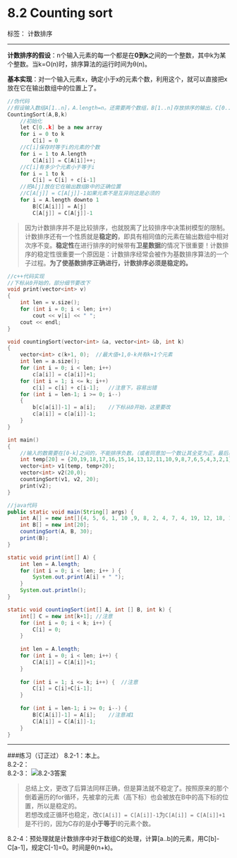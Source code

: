 ﻿# 8.2 Counting sort

标签： 计数排序

---

**计数排序的假设**：n个输入元素的每一个都是在**0到k**之间的一个整数，其中k为某个整数。当k=O(n)时，排序算法的运行时间为θ(n)。

**基本实现**：对一个输入元素x，确定小于x的元素个数，利用这个，就可以直接把x放在它在输出数组中的位置上了。
```c++
//伪代码
//假设输入数组A[1..n]，A.length=n。还需要两个数组，B[1..n]存放排序的输出，C[0..k]提供临时存储空间
CountingSort(A,B,k)
    //初始化
    let C[0..k] be a new array
    for i = 0 to k
        C[i] = 0
    //C[i]保存时等于i的元素的个数
    for i = 1 to A.length
        C[A[i]] = C[A[i]]++;
    //C[i]有多少个元素小于等于i
    for i = 1 to k
        C[i] = C[i] + c[i-1]
    //把A[j]放在它在输出数组B中的正确位置
    //C[A[j]] = C[A[j]]-1如果元素不是互异则这是必须的
    for i = A.length downto 1
        B[C[A[i]]] = A[j]
        C[A[j]] = C[A[j]]-1
```

> 因为计数排序并不是比较排序，也就脱离了比较排序中决策树模型的限制。计数排序还有一个性质就是**稳定的**，即具有相同值的元素在输出数组中相对次序不变。**稳定性**在进行排序的时候带有**卫星数据**的情况下很重要！计数排序的稳定性很重要一个原因是：计数排序经常会被作为基数排序算法的一个子过程。**为了使基数排序正确进行，计数排序必须是稳定的。**
 
```c++
//c++代码实现
//下标从0开始的，部分细节要改下
void print(vector<int> v)
{
    int len = v.size();
    for (int i = 0; i < len; i++)
        cout << v[i] << " ";
    cout << endl;
}

void countingSort(vector<int> &a, vector<int> &b, int k)
{
    vector<int> c(k+1, 0);  //最大值+1,0-k共有k+1个元素
    int len = a.size();
    for (int i = 0; i < len; i++)
        c[a[i]] = c[a[i]]+1;
    for (int i = 1; i <= k; i++)
        c[i] = c[i] + c[i-1];   //注意下，容易出错
    for (int i = len-1; i >= 0; i--)
    {
        b[c[a[i]]-1] = a[i];    //下标从0开始，这里要改
        c[a[i]] = c[a[i]]-1;
    }
}

int main()
{
    //输入的数需要在[0-k]之间的，不能排序负数。（或者同意加一个数让其全变为正，最后减去）
    int temp[20] = {20,19,18,17,16,15,14,13,12,11,10,9,8,7,6,5,4,3,2,1};
    vector<int> v1(temp, temp+20);
    vector<int> v2(20,0);
    countingSort(v1, v2, 20);
    print(v2);
}
```
```java
//java代码
public static void main(String[] args) {
	int A[] = new int[]{4, 5, 6, 1, 10 ,9, 8, 2, 4, 7, 4, 19, 12, 18, 17, 16, 15, 14, 13, 12};
	int B[] = new int[20];
	countingSort(A, B, 30);
	print(B);
}

static void print(int[] A) {
	int len = A.length;
	for (int i = 0; i < len; i++ ) {
		System.out.print(A[i] + " ");
	}
	System.out.println();
}

static void countingSort(int[] A, int [] B, int k) {
	int[] C = new int[k+1]; //注意
	for (int i = 0; i < k; i++) {
		C[i] = 0;
	}
	
	int len = A.length;
	for (int i = 0; i < len; i++) {
		C[A[i]] = C[A[i]]+1;
	}
	
	for (int i = 1; i <= k; i++) {  //注意
		C[i] = C[i]+C[i-1];
	}
	
	for (int i = len-1; i >= 0; i--) {
		B[C[A[i]]-1] = A[i];    //注意减1
		C[A[i]] = C[A[i]]-1;
	}
}
```
---
###练习（订正过）
8.2-1：本上。  
8.2-2：  
8.2-3：
![8.2-3答案][1]

> 总结上文，更改了后算法同样正确，但是算法就不稳定了。按照原来的那个倒着遍历的for循环，先被拿的元素（高下标）也会被放在B中的高下标的位置，所以是稳定的。  
若想改成正循环也稳定，改`C[A[i]] = C[A[i]]-1`为`C[A[i]] = C[A[i]]+1`是不行的，因为C存的是**小于等于**I的元素个数。

8.2-4：预处理就是计数排序中对于数组C的处理，计算[a..b]的元素，用C[b]-C[a-1]，规定C[-1]=0。时间是θ(n+k)。

  [1]: https://github.com/wj1066/pictures/blob/master/CLRS/8.2-1.jpg